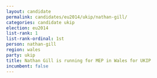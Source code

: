 ```yaml
---
layout: candidate
permalink: candidates/eu2014/ukip/nathan-gill/
categories: candidate ukip
election: eu2014
list-rank: 1
list-rank-ordinal: 1st
person: nathan-gill
region: wales
party: ukip
title: Nathan Gill is running for MEP in Wales for UKIP
incumbent: false
---
```

